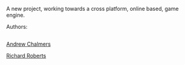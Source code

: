 A new project, working towards a cross platform, online based, game engine.

Authors:
##

[Andrew Chalmers](mailto:andrewchalmers26@gmail.com "A. Chalmers")

[Richard Roberts](mailto:rykardo.r@gmail.com "R. Roberts")
